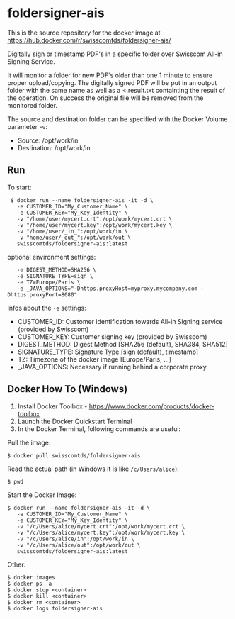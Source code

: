 foldersigner-ais
================================

This is the source repository for the docker image at https://hub.docker.com/r/swisscomtds/foldersigner-ais/

Digitally sign or timestamp PDF's in a specific folder over Swisscom All-in Signing Service.

It will monitor a folder for new PDF's older than one 1 minute to ensure proper upload/copying. The digitally signed PDF will be put in an output folder with the same name as well as a <<file>.result.txt containting the result of the operation. On success the original file will be removed from the monitored folder.

The source and destination folder can be specified with the Docker Volume parameter -v:

* Source: /opt/work/in
* Destination: /opt/work/in


## Run

To start: 
```
 $ docker run --name foldersigner-ais -it -d \
   -e CUSTOMER_ID="My_Customer_Name" \
   -e CUSTOMER_KEY="My_Key_Identity" \
   -v "/home/user/mycert.crt":/opt/work/mycert.crt \
   -v "/home/user/mycert.key":/opt/work/mycert.key \
   -v "/home/user/_in_":/opt/work/in \
   -v "home/user/_out_":/opt/work/out \
   swisscomtds/foldersigner-ais:latest
```
optional environment settings:
```
   -e DIGEST_METHOD=SHA256 \
   -e SIGNATURE_TYPE=sign \
   -e TZ=Europe/Paris \
   -e _JAVA_OPTIONS="-Dhttps.proxyHost=myproxy.mycompany.com -Dhttps.proxyPort=8080"
```

Infos about the `-e` settings:

* CUSTOMER_ID: Customer identification towards All-in Signing service (provided by Swisscom)
* CUSTOMER_KEY: Customer signing key (provided by Swisscom)
* DIGEST_METHOD: Digest Method [SHA256 (default), SHA384, SHA512]
* SIGNATURE_TYPE: Signature Type [sign (default), timestamp]
* TZ: Timezone of the docker image [Europe/Paris, ...]
* _JAVA_OPTIONS: Necessary if running behind a corporate proxy.

## Docker How To (Windows)

1. Install Docker Toolbox - https://www.docker.com/products/docker-toolbox
2. Launch the Docker Quickstart Terminal
3. In the Docker Terminal, following commands are useful:

Pull the image:
```
$ docker pull swisscomtds/foldersigner-ais
```

Read the actual path (in Windows it is like `/c/Users/alice`):
```
$ pwd
```

Start the Docker Image:
```
$ docker run --name foldersigner-ais -it -d \
   -e CUSTOMER_ID="My_Customer_Name" \
   -e CUSTOMER_KEY="My_Key_Identity" \
   -v "/c/Users/alice/mycert.crt":/opt/work/mycert.crt \
   -v "/c/Users/alice/mycert.key":/opt/work/mycert.key \
   -v "/c/Users/alice/in":/opt/work/in \
   -v "/c/Users/alice/out":/opt/work/out \
   swisscomtds/foldersigner-ais:latest
```

Other:
```
$ docker images
$ docker ps -a
$ docker stop <container>
$ docker kill <container>
$ docker rm <container>
$ docker logs foldersigner-ais
```

